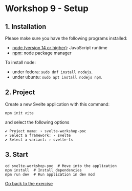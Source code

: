 # Workshop 9 - Setup

## 1. Installation

Please make sure you have the following programs installed:
 - [node (version 14 or higher)](https://github.com/nodejs/node): JavaScript runtime
 - [npm](https://www.npmjs.com/): node package manager

To install node:
 - under fedora: `sudo dnf install nodejs`.
 - under ubuntu: `sudo apt install nodejs npm`.

## 2. Project

Create a new Svelte application with this command:

```shell
npm init vite
```
and select the following options
```shell
✔ Project name: › svelte-workshop-poc
✔ Select a framework: › svelte
✔ Select a variant: › svelte-ts
```

## 3. Start

```shell
cd svelte-workshop-poc  # Move into the application
npm install  # Install dependencies
npm run dev  # Run application in dev mod
```

[Go back to the exercise](./README.md)
